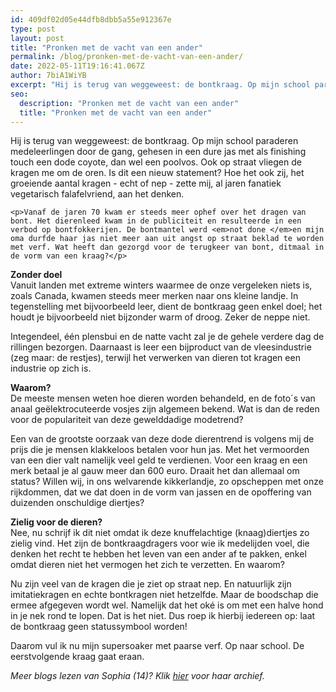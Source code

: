 ```yaml
---
id: 409df02d05e44dfb8dbb5a55e912367e
type: post
layout: post
title: "Pronken met de vacht van een ander"
permalink: /blog/pronken-met-de-vacht-van-een-ander/
date: 2022-05-11T19:16:41.067Z
author: 7biA1WiYB
excerpt: "Hij is terug van weggeweest: de bontkraag. Op mijn school paraderen medeleerlingen door de gang, gehesen in een dure jas met als finishing touch een dode coyote, dan wel een poolvos. Ook op straat vliegen de kragen me om de oren. Is dit een nieuw statement? Hoe het ook zij, het groeiende aantal kragen - echt of nep - zette mij, al jaren fanatiek vegetarisch falafelvriend, aan het denken.  "
seo:
  description: "Pronken met de vacht van een ander"
  title: "Pronken met de vacht van een ander"
---
```

Hij is terug van weggeweest: de bontkraag. Op mijn school paraderen medeleerlingen door de gang, gehesen in een dure jas met als finishing touch een dode coyote, dan wel een poolvos. Ook op straat vliegen de kragen me om de oren. Is dit een nieuw statement? Hoe het ook zij, het groeiende aantal kragen - echt of nep - zette mij, al jaren fanatiek vegetarisch falafelvriend, aan het denken.  

    <p>Vanaf de jaren 70 kwam er steeds meer ophef over het dragen van bont. Het dierenleed kwam in de publiciteit en resulteerde in een verbod op bontfokkerijen. De bontmantel werd <em>not done </em>en mijn oma durfde haar jas niet meer aan uit angst op straat beklad te worden met verf. Wat heeft dan gezorgd voor de terugkeer van bont, ditmaal in de vorm van een kraag?</p>
<p><strong>Zonder doel</strong><br>Vanuit landen met extreme winters waarmee de onze vergeleken niets is, zoals Canada, kwamen steeds meer merken naar ons kleine landje. In tegenstelling met bijvoorbeeld leer, dient de bontkraag geen enkel doel; het houdt je bijvoorbeeld niet bijzonder warm of droog. Zeker de neppe niet.</p>
<p>Integendeel, één plensbui en de natte vacht zal je de gehele verdere dag de rillingen bezorgen. Daarnaast is leer een bijproduct van de vleesindustrie (zeg maar: de restjes), terwijl het verwerken van dieren tot kragen een industrie op zich is.</p>
<p><strong>Waarom?</strong><br>De meeste mensen weten hoe dieren worden behandeld, en de foto´s van anaal geëlektrocuteerde vosjes zijn algemeen bekend. Wat is dan de reden voor de populariteit van deze gewelddadige modetrend?</p>
<p>Een van de grootste oorzaak van deze dode dierentrend is volgens mij de prijs die je mensen klakkeloos betalen voor hun jas. Met het vermoorden van een dier valt namelijk veel geld te verdienen. Voor een kraag en een merk betaal je al gauw meer dan 600 euro. Draait het dan allemaal om status? Willen wij, in ons welvarende kikkerlandje, zo opscheppen met onze rijkdommen, dat we dat doen in de vorm van jassen en de opoffering van duizenden onschuldige diertjes?</p>
<p><strong>Zielig voor de dieren?</strong><br>Nee, nu schrijf ik dit niet omdat ik deze knuffelachtige (knaag)diertjes zo zielig vind. Het zijn de bontkraagdragers voor wie ik medelijden voel, die denken het recht te hebben het leven van een ander af te pakken, enkel omdat dieren niet het vermogen het zich te verzetten. En waarom?</p>
<p>Nu zijn veel van de kragen die je ziet op straat nep. En natuurlijk zijn imitatiekragen en echte bontkragen niet hetzelfde. Maar de boodschap die ermee afgegeven wordt wel. Namelijk dat het oké is om met een halve hond in je nek rond te lopen. Dat is het niet. Dus roep ik hierbij iedereen op: laat de bontkraag geen statussymbool worden!</p>
<p>Daarom vul ik nu mijn supersoaker met paarse verf. Op naar school. De eerstvolgende kraag gaat eraan.</p>
<p><em>Meer blogs lezen van Sophia (14)? Klik <a href="https://7dagen.netlify.app/users/sophia-van-lil">hier</a> voor haar archief.</em></p>  
